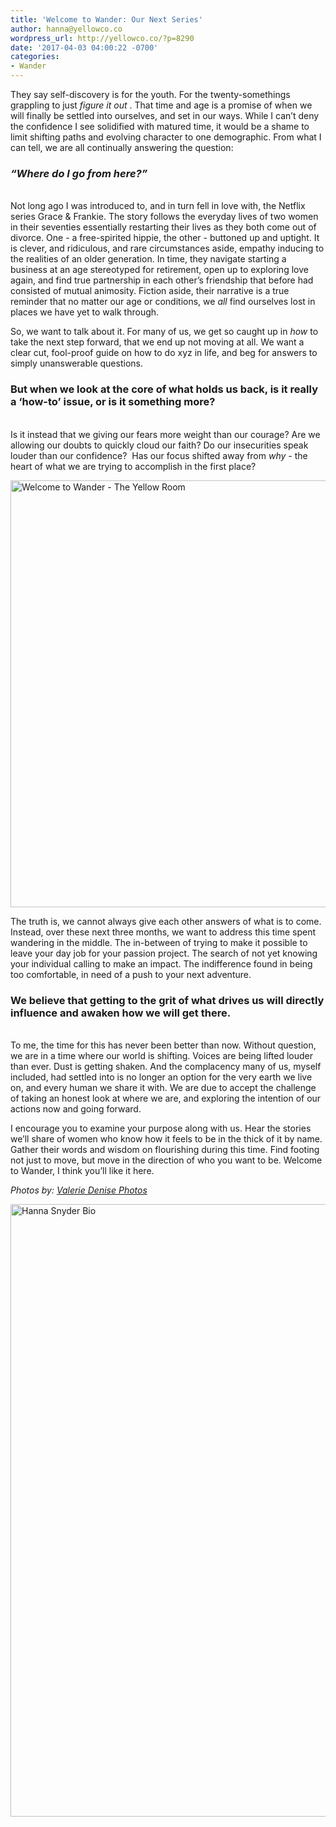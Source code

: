 ```yaml
---
title: 'Welcome to Wander: Our Next Series'
author: hanna@yellowco.co
wordpress_url: http://yellowco.co/?p=8290
date: '2017-04-03 04:00:22 -0700'
categories:
- Wander
---
```

<p> They say self-discovery is for the youth. For the twenty-somethings grappling to just  <i> figure it out </i> . That time and age is a promise of when we will finally be settled into ourselves, and set in our ways. While I can&rsquo;t deny the confidence I see solidified with matured time, it would be a shame to limit shifting paths and evolving character to one demographic. From what I can tell, we are all continually answering the question: </p>
<h3><em><b>&ldquo;Where do I go from here?&rdquo;</b></em></h3><br />
 Not long ago I was introduced to, and in turn fell in love with, the Netflix series Grace &amp; Frankie. The story follows the everyday lives of two women in their seventies essentially restarting their lives as they both come out of divorce. One - a free-spirited hippie, the other - buttoned up and uptight. It is clever, and ridiculous, and rare circumstances aside, empathy inducing to the realities of an older generation. In time, they navigate starting a business at an age stereotyped for retirement, open up to exploring love again, and find true partnership in each other&rsquo;s friendship that before had consisted of mutual animosity. Fiction aside, their narrative is a true reminder that no matter our age or conditions, we  <i> all </i>  find ourselves lost in places we have yet to walk through. </p>
<p> So, we want to talk about it. For many of us, we get so caught up in  <i> how </i>  to take the next step forward, that we end up not moving at all. We want a clear cut, fool-proof guide on how to do xyz in life, and beg for answers to simply unanswerable questions. </p>
<h3><strong>But when we look at the core of what holds us back, is it really a &lsquo;how-to&rsquo; issue, or is it something more?</strong></h3><br />
 Is it instead that we giving our fears more weight than our courage? Are we allowing our doubts to quickly cloud our faith? Do our insecurities speak louder than our confidence?&nbsp; Has our focus shifted away from <i>why</i> - the heart of what we are trying to accomplish in the first place?</p>
<p><img class="aligncenter size-full wp-image-8302" src="http://yellowco.co/wp-content/uploads/2017/04/ValerieDenisePhotos-82.jpg" alt="Welcome to Wander - The Yellow Room" width="1024" height="683" /></p>
<p> The truth is, we cannot always give each other answers of what is to come. Instead, over these next three months, we want to address this time spent wandering in the middle. The in-between of trying to make it possible to leave your day job for your passion project. The search of not yet knowing your individual calling to make an impact. The indifference found in being too comfortable, in need of a push to your next adventure. </p>
<h3> <strong>We believe that getting to the grit of what drives us will directly influence and awaken how we will get there.</strong> </h3><br />
 To me, the time for this has never been better than now. Without question, we are in a time where our world is shifting. Voices are being lifted louder than ever. Dust is getting shaken. And the complacency many of us, myself included, had settled into is no longer an option for the very earth we live on, and every human we share it with. We are due to accept the challenge of taking an honest look at where we are, and exploring the intention of our actions now and going forward.  </p>
<p> I encourage you to examine your purpose along with us. Hear the stories we&rsquo;ll share of women who know how it feels to be in the thick of it by name. Gather their words and wisdom on flourishing during this time. Find footing not just to move, but move in the direction of who you want to be. Welcome to Wander, I think you&rsquo;ll like it here. </p>
<p><em>Photos by: <a href="http://www.valeriedenisephotos.com/" target="_blank">Valerie Denise Photos</a></em></p>
<p><a href="http://www.hannasnyder.com" target="_blank"><img class="aligncenter wp-image-8312 size-full" src="http://yellowco.co/wp-content/uploads/2017/04/HANNA-BIO-1.jpg" alt="Hanna Snyder Bio" width="2699" height="980" /></a></p>
<p>&nbsp;</p>
